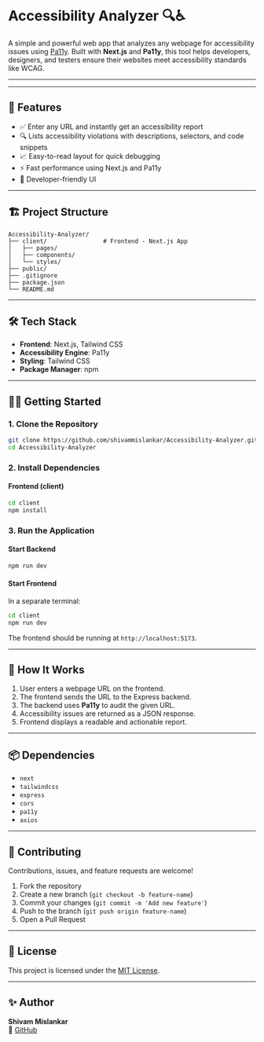 # Accessibility Analyzer 🔍♿

A simple and powerful web app that analyzes any webpage for accessibility issues using [Pa11y](https://pa11y.org/). Built with **Next.js** and **Pa11y**, this tool helps developers, designers, and testers ensure their websites meet accessibility standards like WCAG.

---



---

## 🚀 Features

- ✅ Enter any URL and instantly get an accessibility report
- 🔍 Lists accessibility violations with descriptions, selectors, and code snippets
- 📈 Easy-to-read layout for quick debugging
- ⚡ Fast performance using Next.js and Pa11y
- 🎨 Developer-friendly UI

---

## 🏗️ Project Structure

```
Accessibility-Analyzer/
├── client/                # Frontend - Next.js App
│   ├── pages/
│   ├── components/
│   └── styles/
├── public/
├── .gitignore
├── package.json
└── README.md
```

---

## 🛠️ Tech Stack

- **Frontend**: Next.js, Tailwind CSS
- **Accessibility Engine**: Pa11y
- **Styling**: Tailwind CSS
- **Package Manager**: npm

---

## 🧑‍💻 Getting Started

### 1. Clone the Repository

```bash
git clone https://github.com/shivammislankar/Accessibility-Analyzer.git
cd Accessibility-Analyzer
```

### 2. Install Dependencies

#### Frontend (client)
```bash
cd client
npm install
```

### 3. Run the Application

#### Start Backend
```bash
npm run dev
```

#### Start Frontend
In a separate terminal:
```bash
cd client
npm run dev
```

The frontend should be running at `http://localhost:5173`.

---

## 🔗 How It Works

1. User enters a webpage URL on the frontend.
2. The frontend sends the URL to the Express backend.
3. The backend uses **Pa11y** to audit the given URL.
4. Accessibility issues are returned as a JSON response.
5. Frontend displays a readable and actionable report.

---

## 📦 Dependencies

- `next`
- `tailwindcss`
- `express`
- `cors`
- `pa11y`
- `axios`

---

## 🤝 Contributing

Contributions, issues, and feature requests are welcome!

1. Fork the repository
2. Create a new branch (`git checkout -b feature-name`)
3. Commit your changes (`git commit -m 'Add new feature'`)
4. Push to the branch (`git push origin feature-name`)
5. Open a Pull Request

---

## 📄 License

This project is licensed under the [MIT License](LICENSE).

---

## ✨ Author

**Shivam Mislankar**  
🔗 [GitHub](https://github.com/shivammislankar)
